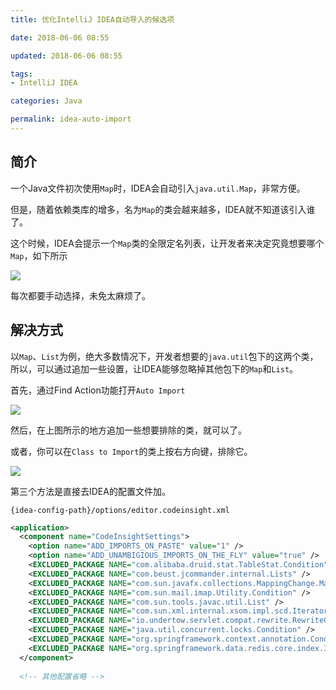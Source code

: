 ```yaml
---
title: 优化IntelliJ IDEA自动导入的候选项

date: 2018-06-06 08:55

updated: 2018-06-06 08:55

tags:
- IntelliJ IDEA

categories: Java

permalink: idea-auto-import
---
```


## 简介

一个Java文件初次使用`Map`时，IDEA会自动引入`java.util.Map`，非常方便。

但是，随着依赖类库的增多，名为`Map`的类会越来越多，IDEA就不知道该引入谁了。

这个时候，IDEA会提示一个`Map`类的全限定名列表，让开发者来决定究竟想要哪个`Map`，如下所示

![](/images/idea-auto-import-01.png)

每次都要手动选择，未免太麻烦了。



## 解决方式

以`Map`、`List`为例，绝大多数情况下，开发者想要的`java.util`包下的这两个类，所以，可以通过追加一些设置，让IDEA能够忽略掉其他包下的`Map`和`List`。



首先，通过Find Action功能打开`Auto Import`

![](/images/idea-auto-import-02.png)



然后，在上图所示的地方追加一些想要排除的类，就可以了。



或者，你可以在`Class to Import`的类上按右方向键，排除它。

![](/images/idea-auto-import-03.png)



第三个方法是直接去IDEA的配置文件加。

`{idea-config-path}/options/editor.codeinsight.xml`

~~~xml
<application>
  <component name="CodeInsightSettings">
    <option name="ADD_IMPORTS_ON_PASTE" value="1" />
    <option name="ADD_UNAMBIGIOUS_IMPORTS_ON_THE_FLY" value="true" />
    <EXCLUDED_PACKAGE NAME="com.alibaba.druid.stat.TableStat.Condition" />
    <EXCLUDED_PACKAGE NAME="com.beust.jcommander.internal.Lists" />
    <EXCLUDED_PACKAGE NAME="com.sun.javafx.collections.MappingChange.Map" />
    <EXCLUDED_PACKAGE NAME="com.sun.mail.imap.Utility.Condition" />
    <EXCLUDED_PACKAGE NAME="com.sun.tools.javac.util.List" />
    <EXCLUDED_PACKAGE NAME="com.sun.xml.internal.xsom.impl.scd.Iterators.Map" />
    <EXCLUDED_PACKAGE NAME="io.undertow.servlet.compat.rewrite.RewriteCond.Condition" />
    <EXCLUDED_PACKAGE NAME="java.util.concurrent.locks.Condition" />
    <EXCLUDED_PACKAGE NAME="org.springframework.context.annotation.Condition" />
    <EXCLUDED_PACKAGE NAME="org.springframework.data.redis.core.index.IndexDefinition.Condition" />
  </component>
  
  <!-- 其他配置省略 -->
~~~

